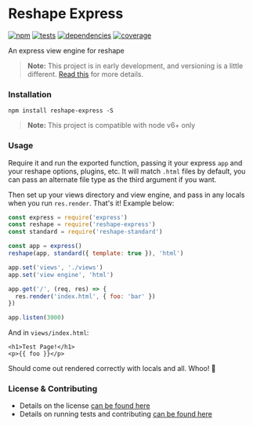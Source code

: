 # Reshape Express

[![npm](https://img.shields.io/npm/v/reshape-express.svg?style=flat-square)](https://npmjs.com/package/reshape-express)
[![tests](https://img.shields.io/travis/reshape/express.svg?style=flat-square)](https://travis-ci.org/reshape/express?branch=master)
[![dependencies](https://img.shields.io/david/reshape/express.svg?style=flat-square)](https://david-dm.org/reshape/express)
[![coverage](https://img.shields.io/coveralls/reshape/express.svg?style=flat-square)](https://coveralls.io/r/reshape/express?branch=master)

An express view engine for reshape

> **Note:** This project is in early development, and versioning is a little different. [Read this](http://markup.im/#q4_cRZ1Q) for more details.

### Installation

`npm install reshape-express -S`

> **Note:** This project is compatible with node v6+ only

### Usage

Require it and run the exported function, passing it your express `app` and your reshape options, plugins, etc. It will match `.html` files by default, you can pass an alternate file type as the third argument if you want.

Then set up your views directory and view engine, and pass in any locals when you run `res.render`. That's it! Example below:

```js
const express = require('express')
const reshape = require('reshape-express')
const standard = require('reshape-standard')

const app = express()
reshape(app, standard({ template: true }), 'html')

app.set('views', './views')
app.set('view engine', 'html')

app.get('/', (req, res) => {
  res.render('index.html', { foo: 'bar' })
})

app.listen(3000)
```

And in `views/index.html`:

```jade
<h1>Test Page!</h1>
<p>{{ foo }}</p>
```

Should come out rendered correctly with locals and all. Whoo! 🎉

### License & Contributing

- Details on the license [can be found here](LICENSE.md)
- Details on running tests and contributing [can be found here](contributing.md)

